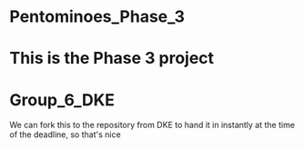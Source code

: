 # Pentominoes_Phase_3
# This is the Phase 3 project
# Group_6_DKE
We can fork this to the repository from DKE to hand it in instantly at the time of the deadline, so that's nice
